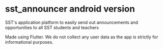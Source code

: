 # sst_announcer android version

SST's application platform to easily send out announcements and opportunities to all SST students and teachers

Made using Flutter. We do not collect any user data as the app is strictly for informational purposes.

